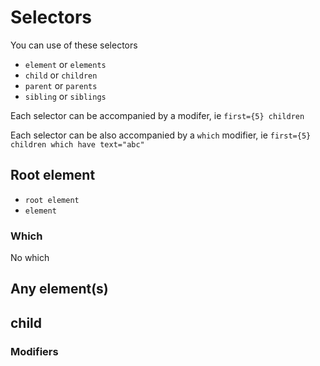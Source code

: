 # Selectors

You can use of these selectors

- `element` or `elements`
- `child` or `children`
- `parent` or `parents`
- `sibling` or `siblings`

Each selector can be accompanied by a modifer, ie `first={5} children`

Each selector can be also accompanied by a `which` modifier, ie `first={5} children which have text="abc"`

## Root element

- `root element`
- `element`

### Which

No which

## Any element(s)

## child

### Modifiers

